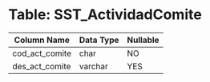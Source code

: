 # Table: SST_ActividadComite

| Column Name | Data Type | Nullable |
|-------------|-----------|----------|
| cod_act_comite | char | NO |
| des_act_comite | varchar | YES |
